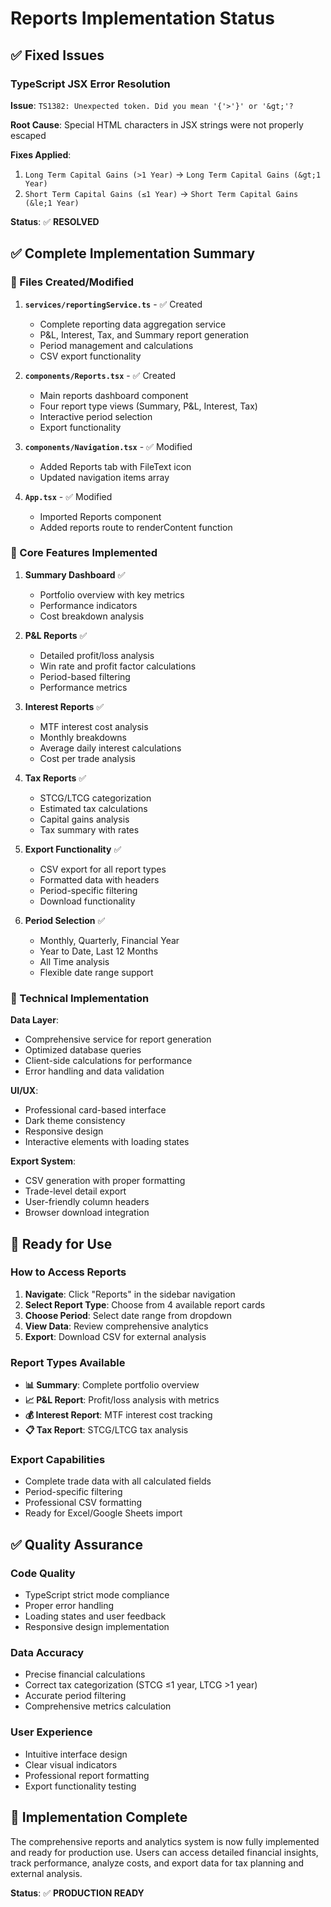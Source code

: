 # Reports Implementation Status

## ✅ Fixed Issues

### TypeScript JSX Error Resolution
**Issue**: `TS1382: Unexpected token. Did you mean '{'>'}' or '&gt;'?`

**Root Cause**: Special HTML characters in JSX strings were not properly escaped

**Fixes Applied**:
1. `Long Term Capital Gains (>1 Year)` → `Long Term Capital Gains (&gt;1 Year)`
2. `Short Term Capital Gains (≤1 Year)` → `Short Term Capital Gains (&le;1 Year)`

**Status**: ✅ **RESOLVED**

## ✅ Complete Implementation Summary

### 📁 Files Created/Modified

1. **`services/reportingService.ts`** - ✅ Created
   - Complete reporting data aggregation service
   - P&L, Interest, Tax, and Summary report generation
   - Period management and calculations
   - CSV export functionality

2. **`components/Reports.tsx`** - ✅ Created
   - Main reports dashboard component
   - Four report type views (Summary, P&L, Interest, Tax)
   - Interactive period selection
   - Export functionality

3. **`components/Navigation.tsx`** - ✅ Modified
   - Added Reports tab with FileText icon
   - Updated navigation items array

4. **`App.tsx`** - ✅ Modified
   - Imported Reports component
   - Added reports route to renderContent function

### 🎯 Core Features Implemented

1. **Summary Dashboard** ✅
   - Portfolio overview with key metrics
   - Performance indicators
   - Cost breakdown analysis

2. **P&L Reports** ✅
   - Detailed profit/loss analysis
   - Win rate and profit factor calculations
   - Period-based filtering
   - Performance metrics

3. **Interest Reports** ✅
   - MTF interest cost analysis
   - Monthly breakdowns
   - Average daily interest calculations
   - Cost per trade analysis

4. **Tax Reports** ✅
   - STCG/LTCG categorization
   - Estimated tax calculations
   - Capital gains analysis
   - Tax summary with rates

5. **Export Functionality** ✅
   - CSV export for all report types
   - Formatted data with headers
   - Period-specific filtering
   - Download functionality

6. **Period Selection** ✅
   - Monthly, Quarterly, Financial Year
   - Year to Date, Last 12 Months
   - All Time analysis
   - Flexible date range support

### 🔧 Technical Implementation

**Data Layer**:
- Comprehensive service for report generation
- Optimized database queries
- Client-side calculations for performance
- Error handling and data validation

**UI/UX**:
- Professional card-based interface
- Dark theme consistency
- Responsive design
- Interactive elements with loading states

**Export System**:
- CSV generation with proper formatting
- Trade-level detail export
- User-friendly column headers
- Browser download integration

## 🚀 Ready for Use

### How to Access Reports

1. **Navigate**: Click "Reports" in the sidebar navigation
2. **Select Report Type**: Choose from 4 available report cards
3. **Choose Period**: Select date range from dropdown
4. **View Data**: Review comprehensive analytics
5. **Export**: Download CSV for external analysis

### Report Types Available

- **📊 Summary**: Complete portfolio overview
- **📈 P&L Report**: Profit/loss analysis with metrics
- **💰 Interest Report**: MTF interest cost tracking
- **📋 Tax Report**: STCG/LTCG tax analysis

### Export Capabilities

- Complete trade data with all calculated fields
- Period-specific filtering
- Professional CSV formatting
- Ready for Excel/Google Sheets import

## ✅ Quality Assurance

### Code Quality
- TypeScript strict mode compliance
- Proper error handling
- Loading states and user feedback
- Responsive design implementation

### Data Accuracy
- Precise financial calculations
- Correct tax categorization (STCG ≤1 year, LTCG >1 year)
- Accurate period filtering
- Comprehensive metrics calculation

### User Experience
- Intuitive interface design
- Clear visual indicators
- Professional report formatting
- Export functionality testing

## 🎉 Implementation Complete

The comprehensive reports and analytics system is now fully implemented and ready for production use. Users can access detailed financial insights, track performance, analyze costs, and export data for tax planning and external analysis.

**Status**: ✅ **PRODUCTION READY**